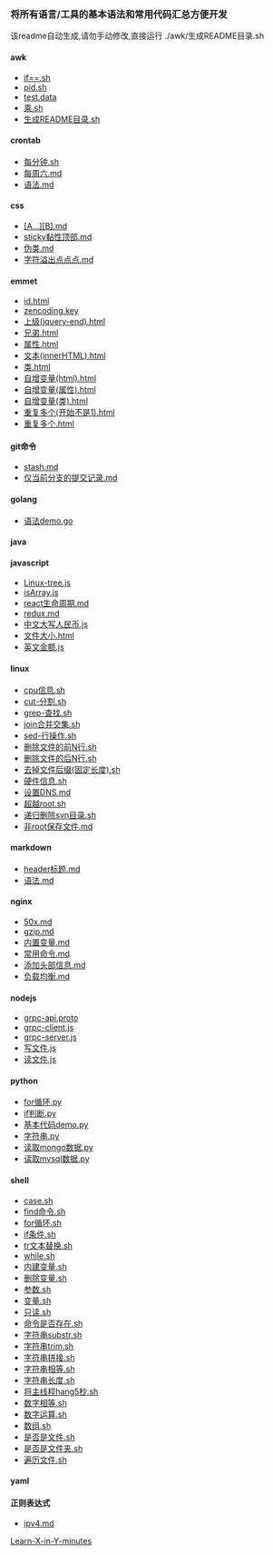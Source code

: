 ### 将所有语言/工具的基本语法和常用代码汇总方便开发

该readme自动生成,请勿手动修改,直接运行 ./awk/生成README目录.sh

####  awk
- [if==.sh](./awk/if==.sh)
- [pid.sh](./awk/pid.sh)
- [test.data](./awk/test.data)
- [乘.sh](./awk/乘.sh)
- [生成README目录.sh](./awk/生成README目录.sh)
####  crontab
- [每分钟.sh](./crontab/每分钟.sh)
- [每周六.md](./crontab/每周六.md)
- [语法.md](./crontab/语法.md)
####  css
- [[A...][B].md](./css/[A...][B].md)
- [sticky黏性顶部.md](./css/sticky黏性顶部.md)
- [伪类.md](./css/伪类.md)
- [字符溢出点点点.md](./css/字符溢出点点点.md)
####  emmet
- [id.html](./emmet/id.html)
- [zencoding.key](./emmet/zencoding.key)
- [上级(jquery-end).html](./emmet/上级(jquery-end).html)
- [兄弟.html](./emmet/兄弟.html)
- [属性.html](./emmet/属性.html)
- [文本(innerHTML).html](./emmet/文本(innerHTML).html)
- [类.html](./emmet/类.html)
- [自增变量(html).html](./emmet/自增变量(html).html)
- [自增变量(属性).html](./emmet/自增变量(属性).html)
- [自增变量(类).html](./emmet/自增变量(类).html)
- [重复多个(开始不是1).html](./emmet/重复多个(开始不是1).html)
- [重复多个.html](./emmet/重复多个.html)
####  git命令
- [stash.md](./git命令/stash.md)
- [仅当前分支的提交记录.md](./git命令/仅当前分支的提交记录.md)
####  golang
- [语法demo.go](./golang/语法demo.go)
####  java
####  javascript
- [Linux-tree.js](./javascript/Linux-tree.js)
- [isArray.js](./javascript/isArray.js)
- [react生命周期.md](./javascript/react生命周期.md)
- [redux.md](./javascript/redux.md)
- [中文大写人民币.js](./javascript/中文大写人民币.js)
- [文件大小.html](./javascript/文件大小.html)
- [英文金额.js](./javascript/英文金额.js)
####  linux
- [cpu信息.sh](./linux/cpu信息.sh)
- [cut-分割.sh](./linux/cut-分割.sh)
- [grep-查找.sh](./linux/grep-查找.sh)
- [join合并交集.sh](./linux/join合并交集.sh)
- [sed-行操作.sh](./linux/sed-行操作.sh)
- [删除文件的前N行.sh](./linux/删除文件的前N行.sh)
- [删除文件的后N行.sh](./linux/删除文件的后N行.sh)
- [去掉文件后缀(固定长度).sh](./linux/去掉文件后缀(固定长度).sh)
- [硬件信息.sh](./linux/硬件信息.sh)
- [设置DNS.md](./linux/设置DNS.md)
- [超越root.sh](./linux/超越root.sh)
- [递归删除svn目录.sh](./linux/递归删除svn目录.sh)
- [非root保存文件.md](./linux/非root保存文件.md)
####  markdown
- [header标题.md](./markdown/header标题.md)
- [语法.md](./markdown/语法.md)
####  nginx
- [50x.md](./nginx/50x.md)
- [gzip.md](./nginx/gzip.md)
- [内置变量.md](./nginx/内置变量.md)
- [常用命令.md](./nginx/常用命令.md)
- [添加头部信息.md](./nginx/添加头部信息.md)
- [负载均衡.md](./nginx/负载均衡.md)
####  nodejs
- [grpc-api.proto](./nodejs/grpc-api.proto)
- [grpc-client.js](./nodejs/grpc-client.js)
- [grpc-server.js](./nodejs/grpc-server.js)
- [写文件.js](./nodejs/写文件.js)
- [读文件.js](./nodejs/读文件.js)
####  python
- [for循环.py](./python/for循环.py)
- [if判断.py](./python/if判断.py)
- [基本代码demo.py](./python/基本代码demo.py)
- [字符串.py](./python/字符串.py)
- [读取mongo数据.py](./python/读取mongo数据.py)
- [读取mysql数据.py](./python/读取mysql数据.py)
####  shell
- [case.sh](./shell/case.sh)
- [find命令.sh](./shell/find命令.sh)
- [for循环.sh](./shell/for循环.sh)
- [if条件.sh](./shell/if条件.sh)
- [tr文本替换.sh](./shell/tr文本替换.sh)
- [while.sh](./shell/while.sh)
- [内建变量.sh](./shell/内建变量.sh)
- [删除变量.sh](./shell/删除变量.sh)
- [参数.sh](./shell/参数.sh)
- [变量.sh](./shell/变量.sh)
- [只读.sh](./shell/只读.sh)
- [命令是否存在.sh](./shell/命令是否存在.sh)
- [字符串substr.sh](./shell/字符串substr.sh)
- [字符串trim.sh](./shell/字符串trim.sh)
- [字符串拼接.sh](./shell/字符串拼接.sh)
- [字符串相等.sh](./shell/字符串相等.sh)
- [字符串长度.sh](./shell/字符串长度.sh)
- [将主线程hang5秒.sh](./shell/将主线程hang5秒.sh)
- [数字相等.sh](./shell/数字相等.sh)
- [数字运算.sh](./shell/数字运算.sh)
- [数组.sh](./shell/数组.sh)
- [是否是文件.sh](./shell/是否是文件.sh)
- [是否是文件夹.sh](./shell/是否是文件夹.sh)
- [遍历文件.sh](./shell/遍历文件.sh)
####  yaml
####  正则表达式
- [ipv4.md](./正则表达式/ipv4.md)

[Learn-X-in-Y-minutes](https://learnxinyminutes.com/)
